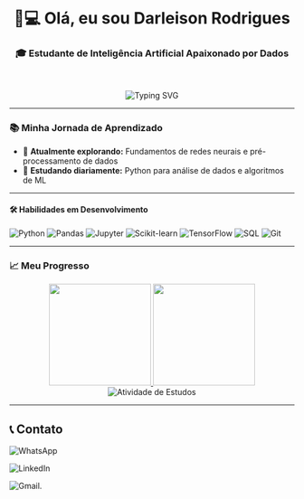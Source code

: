 <h1 align="center">👨💻 Olá, eu sou Darleison Rodrigues</h1>
<h3 align="center">🎓 Estudante de Inteligência Artificial Apaixonado por Dados</h3>

<div align="center">
  <br><br>
  <img src="https://readme-typing-svg.demolab.com?font=Fira+Code&pause=1000&color=22D3F7&center=true&vCenter=true&width=435&lines=Aprendendo+Machine+Learning;Explorando+o+mundo+dos+dados;Construindo+meus+primeiros+projetos" alt="Typing SVG" />
</div>

---

### 📚 Minha Jornada de Aprendizado
- 🔭 **Atualmente explorando:** Fundamentos de redes neurais e pré-processamento de dados
- 🌱 **Estudando diariamente:** Python para análise de dados e algoritmos de ML
  
---

#### 🛠 Habilidades em Desenvolvimento
![Python](https://img.shields.io/badge/Python-3776AB?style=for-the-badge&logo=python&logoColor=white)
![Pandas](https://img.shields.io/badge/Pandas-150458?style=for-the-badge&logo=pandas&logoColor=white)
![Jupyter](https://img.shields.io/badge/Jupyter-F37626?style=for-the-badge&logo=jupyter&logoColor=white)
![Scikit-learn](https://img.shields.io/badge/ScikitLearn-FF9F34?style=for-the-badge&logo=scikitlearn&logoColor=white)
![TensorFlow](https://img.shields.io/badge/TensorFlow-FF6F00?style=for-the-badge&logo=tensorflow&logoColor=white)
![SQL](https://img.shields.io/badge/SQL-4479A1?style=for-the-badge&logo=mysql&logoColor=white)
![Git](https://img.shields.io/badge/Git-F05032?style=for-the-badge&logo=git&logoColor=white)

---

### 📈 Meu Progresso

<div align="center">
  <a href="https://github.com/darleisonrodrigues">
    <img height="180em" src="https://github-readme-stats.vercel.app/api?username=darleisonrodrigues&show_icons=true&theme=merko&hide=issues&count_private=true&locale=pt-br&hide_title=true"/>
    <img height="180em" src="https://github-readme-stats.vercel.app/api/top-langs/?username=darleisonrodrigues&layout=compact&theme=merko&langs_count=6&locale=pt-br&hide_title=true"/>
  </a>
</div>

<div align="center">
  <img src="https://github-readme-activity-graph.vercel.app/graph?username=darleisonrodrigues&theme=github-compact&hide_border=true" alt="Atividade de Estudos">
</div>

---
## 📞 Contato

![WhatsApp](https://img.shields.io/badge/WhatsApp-5585996380305-25D366?style=for-the-badge&logo=whatsapp&logoColor=white)

![LinkedIn](https://img.shields.io/badge/LinkedIn-darleison--rodrigues-0077B5?style=for-the-badge&logo=linkedin&logoColor=white)

![Gmail](https://img.shields.io/badge/Gmail-darleisonrodrigues%40edu.unifor.br-EA4335?style=for-the-badge&logo=gmail&logoColor=white).

